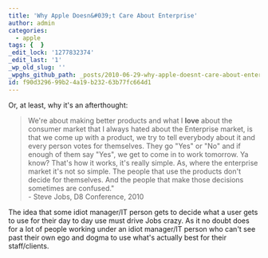 ```yaml
---
title: 'Why Apple Doesn&#039;t Care About Enterprise'
author: admin
categories:
  - apple
tags: {  }
_edit_lock: '1277832374'
_edit_last: '1'
_wp_old_slug: ''
_wpghs_github_path: _posts/2010-06-29-why-apple-doesnt-care-about-enterprise.md
id: f90d3296-99b2-4a19-b232-63b77fc664d1
---
```

<p>Or, at least, why it's an afterthought:</p>
<blockquote><p>We're about making better products and what I <strong>love</strong> about the consumer market that I always hated about the Enterprise market, is that we come up with a product, we try to tell everybody about it and every person votes for themselves.  They go "Yes" or "No" and if enough of them say "Yes", we get to come in to work tomorrow.  Ya know?  That's how it works, it's really simple.  As, where the enterprise market it's not so simple.  The people that use the products don't decide for themselves.  And the people that make those decisions sometimes are confused."<br />
- Steve Jobs, D8 Conference, 2010</p></blockquote>
<p>The idea that some idiot manager/IT person gets to decide what a user gets to use for their day to day use must drive Jobs crazy.  As it no doubt does for a lot of people working under an idiot manager/IT person who can't see past their own ego and dogma to use what's actually best for their staff/clients.</p>
